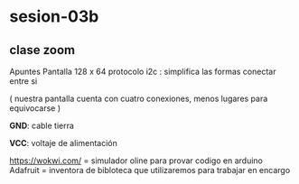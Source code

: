 # sesion-03b
## clase zoom 
Apuntes 
Pantalla 128 x 64 
protocolo i2c : simplifica las formas conectar entre si 

( nuestra pantalla cuenta con cuatro conexiones, menos lugares para equivocarse  )

**GND**: cable tierra 

**VCC**: voltaje de alimentación

<https://wokwi.com/> = simulador oline para provar codigo en arduino
Adafruit = inventora de bibloteca que utilizaremos para trabajar en encargo 
